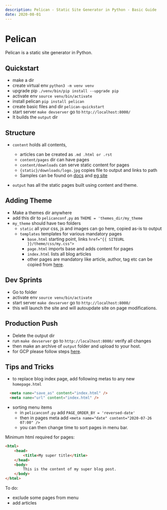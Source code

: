 ```yaml
---
description: Pelican - Static Site Generator in Python - Basic Guide
date: 2020-08-01
---
```


# Pelican

Pelican is a static site generator in Python.

## Quickstart

- make a dir
- create virtual env `python3 -m venv venv`
- upgrade pip `./venv/bin/pip install --upgrade pip`
- activate env `source venv/bin/activate`
- install pelican `pip install pelican`
- create basic files and dir `pelican-quickstart`
- start server `make devserver` go to `http://localhost:8000/`
- It builds the `output` dir

## Structure

- `content` holds all contents,
  - articles can be created as `.md .html or .rst`
  - `content/pages` dir can have pages
  - `content/downloads` can serve static content for pages
  - `{static}/downloads/logo.jpg` copies file to output and links to path
  - Samples can be found on [docs](https://docs.getpelican.com/en/stable/content.html) and [eg site](https://github.com/buddycloud/buddycloud.com/blob/master/content/pages/about.html)

- `output` has all the static pages built using content and theme.

## Adding Theme

- Make a themes dir anywhere
- add this dir to `pelicanconf.py` as `THEME = 'themes_dir/my_theme`
- `my_theme` should have two folders
  - `static` all your css, js and images can go here, copied as-is to output
  - `templates` templates for various mandatory pages
    - `base.html` starting point, links `href="{{ SITEURL }}/theme/css/my.css">`
    - `page.html` imports base and adds content for pages
    - `index.html` lists all blog articles
    - other pages are mandatory like article, author, tag etc can be copied from [here](https://github.com/getpelican/pelican/tree/master/pelican/themes/simple/templates).

## Dev Sprints

- Go to folder
- activate env `source venv/bin/activate`
- start server `make devserver` go to `http://localhost:8000/`
- this will launch the site and will autoupdate site on page modifications.

## Production Push

- Delete the output dir
- run `make devserver` go to `http://localhost:8000/` verify all changes
- then make an archive of `output` folder and upload to your host.
- for GCP please follow steps [here](https://iyadavvaibhav.github.io/google-cloud-platform-notes/#transferring-files-to-and-from-gce-instance).

## Tips and Tricks

- to replace blog index page, add following metas to any new `homepage.html`

```html
  <meta name="save_as" content="index.html" />
  <meta name="url" content="index.html" />
```

- sorting menu items
  - in `pelicanconf.py` add `PAGE_ORDER_BY = 'reversed-date'`
  - then in pages meta add `<meta name="date" content="2020-07-26 07:00" />`
  - you can then change time to sort pages in menu bar.

Minimum html required for pages:

```html
<html>
    <head>
        <title>My super title</title>
    </head>
    <body>
        This is the content of my super blog post.
    </body>
</html>
```

To do:

- exclude some pages from menu
- add articles
